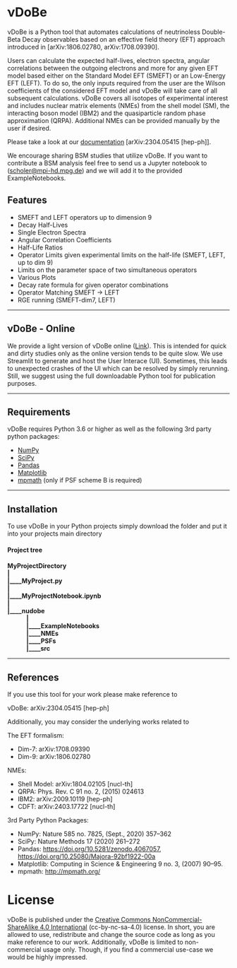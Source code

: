 # &nu;DoBe

&nu;DoBe is a Python tool that automates calculations of neutrinoless Double-Beta Decay observables based on an effective field theory (EFT) approach introduced in [arXiv:1806.02780, arXiv:1708.09390].

Users can calculate the expected half-lives, electron spectra, angular correlations between the outgoing electrons and more for any given EFT model based either on the Standard Model EFT (SMEFT) or an Low-Energy EFT (LEFT). To do so, the only inputs required from the user are the Wilson coefficients of the considered EFT model and &nu;DoBe will take care of all subsequent calculations. &nu;DoBe covers all isotopes of experimental interest and includes nuclear matrix elements (NMEs) from the shell model (SM), the interacting boson model (IBM2) and the quasiparticle random phase approximation (QRPA). Additional NMEs can be provided manually by the user if desired.

Please take a look at our <a href="https://arxiv.org/abs/2304.05415">documentation</a> [arXiv:2304.05415 [hep-ph]].

We encourage sharing BSM studies that utilize &nu;DoBe. If you want to contribute a BSM analysis feel free to send us a 
Jupyter notebook to (scholer@mpi-hd.mpg.de) and we will add it to the provided ExampleNotebooks.

<h2> Features </h2>

- SMEFT and LEFT operators up to dimension 9
- Decay Half-Lives
- Single Electron Spectra
- Angular Correlation Coefficients
- Half-Life Ratios
- Operator Limits given experimental limits on the half-life (SMEFT, LEFT, up to dim 9)
- Limits on the parameter space of two simultaneous operators
- Various Plots
- Decay rate formula for given operator combinations
- Operator Matching SMEFT &rarr; LEFT
- RGE running (SMEFT-dim7, LEFT)

<hr>
<h2> &nu;DoBe - Online</h2>
We provide a light version of &nu;DoBe online (<a href="https://nudobe.streamlit.app/">Link</a>). This is intended for quick and dirty studies only as the online version tends to be quite slow. We use Streamlit to generate and host the User Interace (UI). Sometimes, this leads to unexpected crashes of the UI which can be resolved by simply rerunning. Still, we suggest using the full downloadable Python tool for publication purposes.

<hr>
<h2> Requirements</h2>
&nu;DoBe requires Python 3.6 or higher as well as the following 3rd party python packages:

- <a href="https://numpy.org">NumPy</a>
- <a href="https://scipy.org">SciPy</a>
- <a href="https://pandas.pydata.org">Pandas<a>
 - <a href="https://matplotlib.org">Matplotlib</a>
 - <a href="http://mpmath.org/">mpmath</a> (only if PSF scheme B is required)
 
<hr>
<h2> Installation</h2>
To use &nu;DoBe in your Python projects simply download the folder and put it into your projects main directory

<h4> Project tree<h4>
MyProjectDirectory<br>
|<br>
|____MyProject.py<br>
|<br>
|____MyProjectNotebook.ipynb<br>
|<br>
|____nudobe<br>
&nbsp;&nbsp;&nbsp;&nbsp;&nbsp;&nbsp;&nbsp;&nbsp;&nbsp;&nbsp;&nbsp;&nbsp;        |<br>
&nbsp;&nbsp;&nbsp;&nbsp;&nbsp;&nbsp;&nbsp;&nbsp;&nbsp;&nbsp;&nbsp;&nbsp;        |____ExampleNotebooks<br>
&nbsp;&nbsp;&nbsp;&nbsp;&nbsp;&nbsp;&nbsp;&nbsp;&nbsp;&nbsp;&nbsp;&nbsp;        |____NMEs<br>
&nbsp;&nbsp;&nbsp;&nbsp;&nbsp;&nbsp;&nbsp;&nbsp;&nbsp;&nbsp;&nbsp;&nbsp;        |____PSFs<br>
&nbsp;&nbsp;&nbsp;&nbsp;&nbsp;&nbsp;&nbsp;&nbsp;&nbsp;&nbsp;&nbsp;&nbsp;        |____src<br>

<hr>
<h2> References</h2>

If you use this tool for your work please make reference to

&nu;DoBe: arXiv:2304.05415 [hep-ph]
 
Additionally, you may consider the underlying works related to

The EFT formalism:
 - Dim-7: arXiv:1708.09390
 - Dim-9: arXiv:1806.02780

NMEs:
 - Shell Model: arXiv:1804.02105 [nucl-th]
 - QRPA: Phys. Rev. C 91 no. 2, (2015) 024613
 - IBM2: arXiv:2009.10119 [hep-ph]
 - CDFT: arXiv:2403.17722 [nucl-th]
 
3rd Party Python Packages:
 - NumPy: Nature 585 no. 7825, (Sept., 2020) 357–362
 - SciPy: Nature Methods 17 (2020) 261–272
 - Pandas: https://doi.org/10.5281/zenodo.4067057, https://doi.org/10.25080/Majora-92bf1922-00a
 - Matplotlib: Computing in Science & Engineering 9 no. 3, (2007) 90–95.
 - mpmath: http://mpmath.org/
 
 # License
&nu;DoBe is published under the <a href="https://creativecommons.org/licenses/by-nc-sa/4.0/">Creative Commons NonCommercial-ShareAlike 4.0 International</a> (cc-by-nc-sa-4.0) license. In short, you are allowed to use, redistribute and change the source code as long as you make reference to our work. Additionally, &nu;DoBe is limited to non-commercial usage only. Though, if you find a commercial use-case we would be highly impressed.
